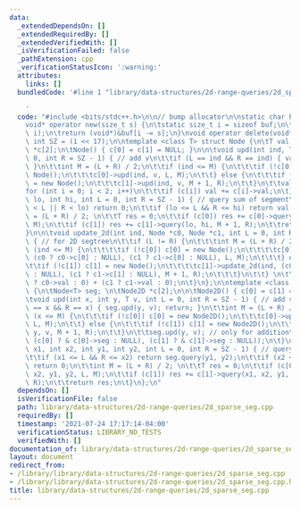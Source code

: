 ```yaml
---
data:
  _extendedDependsOn: []
  _extendedRequiredBy: []
  _extendedVerifiedWith: []
  _isVerificationFailed: false
  _pathExtension: cpp
  _verificationStatusIcon: ':warning:'
  attributes:
    links: []
  bundledCode: '#line 1 "library/data-structures/2d-range-queries/2d_sparse_seg.cpp"

    '
  code: "#include <bits/stdc++.h>\n\n// bump allocator\n\nstatic char buf[450 << 20];\n\
    void* operator new(size_t s) {\n\tstatic size_t i = sizeof buf;\n\tassert(s <\
    \ i);\n\treturn (void*)&buf[i -= s];\n}\nvoid operator delete(void*) {}\n\nconst\
    \ int SZ = (1 << 17);\n\ntemplate <class T> struct Node {\n\tT val = 0; \n\tNode<T>\
    \ *c[2];\n\tNode() { c[0] = c[1] = NULL; }\n\n\tvoid upd(int ind, T v, int L =\
    \ 0, int R = SZ - 1) { // add v\n\t\tif (L == ind && R == ind) { val += v; return;\
    \ }\n\t\tint M = (L + R) / 2;\n\t\tif (ind <= M) {\n\t\t\tif (!c[0]) c[0] = new\
    \ Node();\n\t\t\tc[0]->upd(ind, v, L, M);\n\t\t} else {\n\t\t\tif (!c[1]) c[1]\
    \ = new Node();\n\t\t\tc[1]->upd(ind, v, M + 1, R);\n\t\t}\n\t\tval = 0; \n\t\t\
    for (int i = 0; i < 2; i++)\n\t\t\tif (c[i]) val += c[i]->val;\n\t}\n\n\tT query(int\
    \ lo, int hi, int L = 0, int R = SZ - 1) { // query sum of segment\n\t\tif (hi\
    \ < L || R < lo) return 0;\n\t\tif (lo <= L && R <= hi) return val;\n\t\tint M\
    \ = (L + R) / 2; \n\t\tT res = 0;\n\t\tif (c[0]) res += c[0]->query(lo, hi, L,\
    \ M);\n\t\tif (c[1]) res += c[1]->query(lo, hi, M + 1, R);\n\t\treturn res;\n\t\
    }\n\n\tvoid update_2d(int ind, Node *c0, Node *c1, int L = 0, int R = SZ - 1)\
    \ { // for 2D segtree\n\t\tif (L != R) {\n\t\t\tint M = (L + R) / 2;\n\t\t\tif\
    \ (ind <= M) {\n\t\t\t\tif (!c[0]) c[0] = new Node();\n\t\t\t\tc[0]->update_2d(ind,\
    \ (c0 ? c0->c[0] : NULL), (c1 ? c1->c[0] : NULL), L, M);\n\t\t\t} else {\n\t\t\
    \t\tif (!c[1]) c[1] = new Node();\n\t\t\t\tc[1]->update_2d(ind, (c0 ? c0->c[1]\
    \ : NULL), (c1 ? c1->c[1] : NULL), M + 1, R);\n\t\t\t}\n\t\t} \n\t\tval = (c0\
    \ ? c0->val : 0) + (c1 ? c1->val : 0);\n\t}\n};\n\ntemplate <class T> struct Node2D\
    \ {\n\tNode<T> seg; \n\tNode2D *c[2];\n\n\tNode2D() { c[0] = c[1] = NULL; }\n\n\
    \tvoid upd(int x, int y, T v, int L = 0, int R = SZ - 1) { // add v\n\t\tif (L\
    \ == x && R == x) { seg.upd(y, v); return; }\n\t\tint M = (L + R) / 2;\n\t\tif\
    \ (x <= M) {\n\t\t\tif (!c[0]) c[0] = new Node2D();\n\t\t\tc[0]->upd(x, y, v,\
    \ L, M);\n\t\t} else {\n\t\t\tif (!c[1]) c[1] = new Node2D();\n\t\t\tc[1]->upd(x,\
    \ y, v, M + 1, R);\n\t\t}\n\t\tseg.upd(y, v); // only for addition\n\t\t// seg.update_2d(y,\
    \ (c[0] ? & c[0]->seg : NULL), (c[1] ? & c[1]->seg : NULL));\n\t}\n\n\tT query(int\
    \ x1, int x2, int y1, int y2, int L = 0, int R = SZ - 1) { // query sum of rectangle\n\
    \t\tif (x1 <= L && R <= x2) return seg.query(y1, y2);\n\t\tif (x2 < L || R < x1)\
    \ return 0;\n\t\tint M = (L + R) / 2; \n\t\tT res = 0;\n\t\tif (c[0]) res += c[0]->query(x1,\
    \ x2, y1, y2, L, M);\n\t\tif (c[1]) res += c[1]->query(x1, x2, y1, y2, M + 1,\
    \ R);\n\t\treturn res;\n\t}\n};\n"
  dependsOn: []
  isVerificationFile: false
  path: library/data-structures/2d-range-queries/2d_sparse_seg.cpp
  requiredBy: []
  timestamp: '2021-07-24 17:17:14-04:00'
  verificationStatus: LIBRARY_NO_TESTS
  verifiedWith: []
documentation_of: library/data-structures/2d-range-queries/2d_sparse_seg.cpp
layout: document
redirect_from:
- /library/library/data-structures/2d-range-queries/2d_sparse_seg.cpp
- /library/library/data-structures/2d-range-queries/2d_sparse_seg.cpp.html
title: library/data-structures/2d-range-queries/2d_sparse_seg.cpp
---
```

